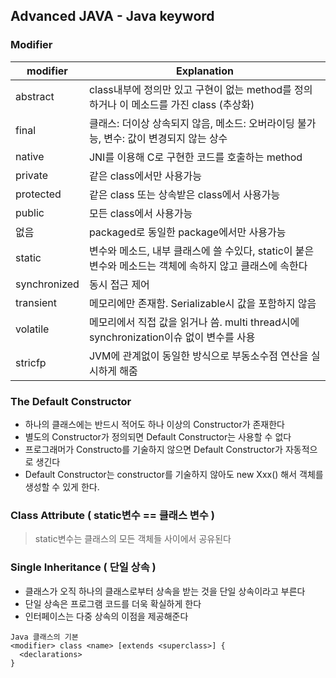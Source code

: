 Advanced JAVA - Java keyword
---
### Modifier
modifier|Explanation
--------|-----------|
abstract|class내부에 정의만 있고 구현이 없는 method를 정의하거나 이 메소드를 가진 class (추상화)
final|클래스: 더이상 상속되지 않음, 메소드: 오버라이딩 불가능, 변수: 값이 변경되지 않는 상수
native|JNI를 이용해 C로 구현한 코드를 호출하는 method
private|같은 class에서만 사용가능
protected|같은 class 또는 상속받은 class에서 사용가능
public|모든 class에서 사용가능
없음|packaged로 동일한 package에서만 사용가능
static|변수와 메소드, 내부 클래스에 쓸 수있다, static이 붙은 변수와 메소드는 객체에 속하지 않고 클래스에 속한다
synchronized|동시 접근 제어
transient|메모리에만 존재함. Serializable시 값을 포함하지 않음
volatile|메모리에서 직접 값을 읽거나 씀. multi thread시에 synchronization이슈 없이 변수를 사용
stricfp|JVM에 관계없이 동일한 방식으로 부동소수점 연산을 실시하게 해줌

### The Default Constructor
* 하나의 클래스에는 반드시 적어도 하나 이상의 Constructor가 존재한다
* 별도의 Constructor가 정의되면 Default Constructor는 사용할 수 없다
* 프로그래머가 Constructo를 기술하지 않으면 Default Constructor가 자동적으로 생긴다
* Default Constructor는 constructor를 기술하지 않아도 new Xxx() 해서 객체를 생성할 수 있게 한다.

### Class Attribute ( static변수 == 클래스 변수 )
> static변수는 클래스의 모든 객체들 사이에서 공유된다

### Single Inheritance ( 단일 상속 )
* 클래스가 오직 하나의 클래스로부터 상속을 받는 것을 단일 상속이라고 부른다
* 단일 상속은 프로그램 코드를 더욱 확실하게 한다
* 인터페이스는 다중 상속의 이점을 제공해준다
```
Java 클래스의 기본 
<modifier> class <name> [extends <superclass>] {
  <declarations>
}
```
